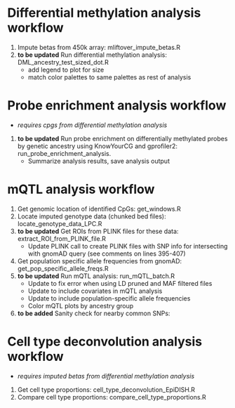 # Differential methylation analysis workflow
1) Impute betas from 450k array: mliftover_impute_betas.R
1) **to be updated** Run differential methylation analysis: DML_ancestry_test_sized_dot.R
     - add legend to plot for size
     - match color palettes to same palettes as rest of analysis

# Probe enrichment analysis workflow
 - *requires cpgs from differential methylation analysis*
1) **to be updated** Run probe enrichment on differentially methylated probes by genetic ancestry using KnowYourCG and gprofiler2: run_probe_enrichment_analysis.
     - Summarize analysis results, save analysis output

# mQTL analysis workflow
1) Get genomic location of identified CpGs: get_windows.R
2) Locate imputed genotype data (chunked bed files): locate_genotype_data_LPC.R
3) **to be updated** Get ROIs from PLINK files for these data: extract_ROI_from_PLINK_file.R
     - Update PLINK call to create PLINK files with SNP info for intersecting with gnomAD query (see comments on lines 395-407)
4) Get population specific allele frequencies from gnomAD: get_pop_specific_allele_freqs.R 
5) **to be updated** Run mQTL analysis: run_mQTL_batch.R
     - Update to fix error when using LD pruned and MAF filtered files
     - Update to include covariates in mQTL analysis
     - Update to include population-specific allele frequencies
     - Color mQTL plots by ancestry group
6) **to be added** Sanity check for nearby common SNPs: 

# Cell type deconvolution analysis workflow
- *requires imputed betas from differential methylation analysis*
1) Get cell type proportions: cell_type_deconvolution_EpiDISH.R
2) Compare cell type proportions: compare_cell_type_proportions.R
